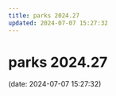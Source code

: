 ```yaml
---
title: parks 2024.27
updated: 2024-07-07 15:27:32
---
```


# parks 2024.27

(date: 2024-07-07 15:27:32)

